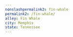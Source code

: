 ```yaml
---
﻿nonslashpermalink2: fin-whale
permalink2: /fin-whale/
alley: Fin Whale
city: Memphis
state: Tennessee
---
```

